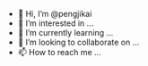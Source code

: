 - 👋 Hi, I’m @pengjikai
- 👀 I’m interested in ...
- 🌱 I’m currently learning ...
- 💞️ I’m looking to collaborate on ...
- 📫 How to reach me ...

<!---
pengjikai/pengjikai is a ✨ special ✨ repository because its `README.md` (this file) appears on your GitHub profile.
You can click the Preview link to take a look at your changes.
--->
